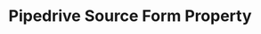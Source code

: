 ---
# -------------------------- #
#        CONTENT TYPE        #
# -------------------------- #

product-type: "connect"
content-type: "api-form"
form-type: "source"
key: "source-form-properties-pipedrive-object"


# -------------------------- #
#        OBJECT INFO         #
# -------------------------- #

title: "Pipedrive Source Form Property"
api-type: "platform.pipedrive"
display-name: "Pipedrive"

source-type: "saas"
docs-name: "pipedrive"

description: ""


# -------------------------- #
#      OBJECT ATTRIBUTES     #
# -------------------------- #

uses-start-date: true

object-attributes:
  - name: "api_token"
    type: "string"
    required: true
    description: |
      Your {{ form-property.display-name }} API token, used to authenticate to {{ form-property.display-name }}'s API.

      **Note**: In {{ form-property.display-name }}, API tokens are unique to each {{ form-property.display-name }} user. The API token provided should be associated with a {{ form-property.display-name }} user with Admin permissions, which will ensure Stitch can successfully access and replicate all data from {{ form-property.display-name }}.
    value: "<API_TOKEN>"
---